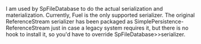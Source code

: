 I am used by SpFileDatabase to do the actual serialization and materialization. Currently, Fuel is the only supported serializer. The original ReferenceStream serializer has been packaged as SimplePersistence-ReferenceStream just in case a legacy system requires it, but there is no hook to install it, so you'd have to override SpFileDatabase>>serializer.